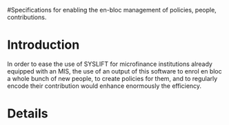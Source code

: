 #Specifications for enabling the en-bloc management of policies, people, contributions.

# Introduction #
In order to ease the use of SYSLIFT for microfinance institutions already equipped with an MIS, the use of an output of this software to enrol en bloc a whole bunch of new people, to create policies for them, and to regularly encode their contribution would enhance enormously the efficiency.


# Details #